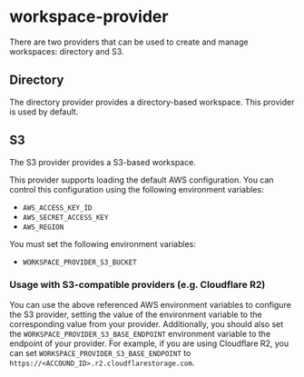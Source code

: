 # workspace-provider

There are two providers that can be used to create and manage workspaces: directory and S3.

## Directory

The directory provider provides a directory-based workspace. This provider is used by default.

## S3

The S3 provider provides a S3-based workspace.

This provider supports loading the default AWS configuration. You can control this configuration using the following environment variables:
- `AWS_ACCESS_KEY_ID`
- `AWS_SECRET_ACCESS_KEY`
- `AWS_REGION`

You must set the following environment variables:
- `WORKSPACE_PROVIDER_S3_BUCKET`

### Usage with S3-compatible providers (e.g. Cloudflare R2)

You can use the above referenced AWS environment variables to configure the S3 provider, setting the value of the environment variable to the corresponding value from your provider.
Additionally, you should also set the `WORKSPACE_PROVIDER_S3_BASE_ENDPOINT` environment variable to the endpoint of your provider. For example, if you are using Cloudflare R2, you can set `WORKSPACE_PROVIDER_S3_BASE_ENDPOINT` to `https://<ACCOUND_ID>.r2.cloudflarestorage.com`.